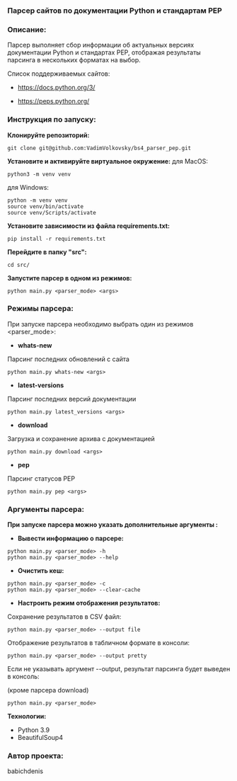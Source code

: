 ### Парсер сайтов по документации Python и стандартам PEP

### Описание:
Парсер выполняет сбор информации об актуальных версиях документации Python и стандартах PEP, отображая результаты парсинга в нескольких форматах на выбор.

Список поддерживаемых сайтов:

- https://docs.python.org/3/

- https://peps.python.org/

### Инструкция по запуску:
**Клонируйте репозиторий:**
```
git clone git@github.com:VadimVolkovsky/bs4_parser_pep.git
```

**Установите и активируйте виртуальное окружение:**
для MacOS:
```
python3 -m venv venv
```

для Windows:
```
python -m venv venv
source venv/bin/activate
source venv/Scripts/activate
```
**Установите зависимости из файла requirements.txt:**
```
pip install -r requirements.txt
```

**Перейдите в папку "src":**
```
cd src/
```

**Запустите парсер в одном из режимов:**

```
python main.py <parser_mode> <args>
```

### Режимы парсера:
При запуске парсера необходимо выбрать один из режимов <parser_mode>:

+ **whats-new**

Парсинг последних обновлений с сайта
```
python main.py whats-new <args>
```

+ **latest-versions**

Парсинг последних версий документации
```
python main.py latest_versions <args>
```

+ **download**

Загрузка и сохранение архива с документацией
```
python main.py download <args>
```

+ **pep**

Парсинг статусов PEP
```
python main.py pep <args>
```

### Аргументы парсера:
**При запуске парсера можно указать дополнительные аргументы <args>:**

+ **Вывести информацию о парсере:**
```
python main.py <parser_mode> -h
python main.py <parser_mode> --help
```

+ **Очистить кеш:**
```
python main.py <parser_mode> -c
python main.py <parser_mode> --clear-cache
```

+ **Настроить режим отображения результатов:**

Сохранение результатов в CSV файл:
```
python main.py <parser_mode> --output file
```
Отображение результатов в табличном формате в консоли:
```
python main.py <parser_mode> --output pretty
```

Если не указывать аргумент --output, результат парсинга будет выведен в консоль:
  
(кроме парсера download)
```
python main.py <parser_mode>
```

**Технологии:**
- Python 3.9
- BeautifulSoup4

### Автор проекта:


babichdenis